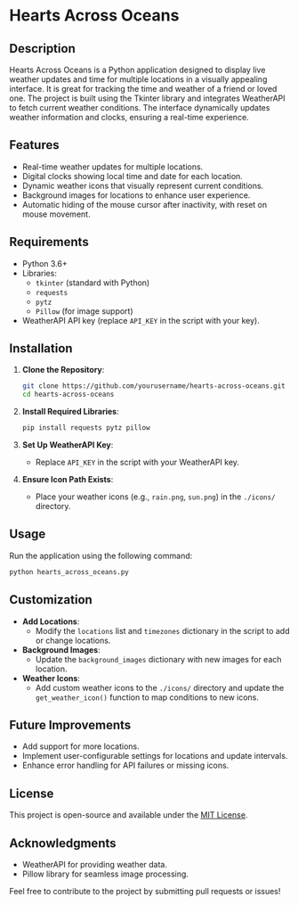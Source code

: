 # Hearts Across Oceans

## Description
Hearts Across Oceans is a Python application designed to display live weather updates and time for multiple locations in a visually appealing interface. It is great for tracking the time and weather of a friend or loved one. The project is built using the Tkinter library and integrates WeatherAPI to fetch current weather conditions. The interface dynamically updates weather information and clocks, ensuring a real-time experience.

## Features
- Real-time weather updates for multiple locations.
- Digital clocks showing local time and date for each location.
- Dynamic weather icons that visually represent current conditions.
- Background images for locations to enhance user experience.
- Automatic hiding of the mouse cursor after inactivity, with reset on mouse movement.

## Requirements
- Python 3.6+
- Libraries:
  - `tkinter` (standard with Python)
  - `requests`
  - `pytz`
  - `Pillow` (for image support)
- WeatherAPI API key (replace `API_KEY` in the script with your key).

## Installation
1. **Clone the Repository**:
   ```bash
   git clone https://github.com/yourusername/hearts-across-oceans.git
   cd hearts-across-oceans
   ```

2. **Install Required Libraries**:
   ```bash
   pip install requests pytz pillow
   ```

3. **Set Up WeatherAPI Key**:
   - Replace `API_KEY` in the script with your WeatherAPI key.

4. **Ensure Icon Path Exists**:
   - Place your weather icons (e.g., `rain.png`, `sun.png`) in the `./icons/` directory.

## Usage
Run the application using the following command:
```bash
python hearts_across_oceans.py
```

## Customization
- **Add Locations**:
  - Modify the `locations` list and `timezones` dictionary in the script to add or change locations.
- **Background Images**:
  - Update the `background_images` dictionary with new images for each location.
- **Weather Icons**:
  - Add custom weather icons to the `./icons/` directory and update the `get_weather_icon()` function to map conditions to new icons.

## Future Improvements
- Add support for more locations.
- Implement user-configurable settings for locations and update intervals.
- Enhance error handling for API failures or missing icons.

## License
This project is open-source and available under the [MIT License](LICENSE).

## Acknowledgments
- WeatherAPI for providing weather data.
- Pillow library for seamless image processing.

Feel free to contribute to the project by submitting pull requests or issues!


